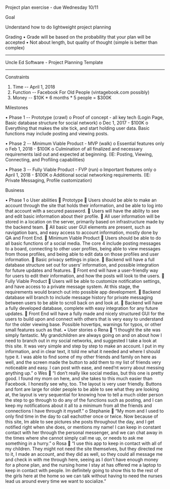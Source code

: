 Project plan exercise - due Wednesday 10/11


Goal

Understand how to do lightweight project planning

Grading
•	Grade will be based on the probability that your plan will be accepted
•	Not about length, but quality of thought (simple is better than complex)

________________________________________

Uncle Ed Software - Project Planning Template

________________________________________

Constraints

1.	Time -- April 1, 2018
2.	Function -- Facebook For Old People (vintagebook.com possibly)
3.	Money -- $10K * 6 months * 5 people = $300K


Milestones

•	Phase 1 -- Prototype (crawl)
o	Proof of concept - all key tech (Login Page, Basic database structure for social network)
o	Dec 1, 2017 - $100K
o	Everything that makes the site tick, and start holding user data. Basic functions may include posting and viewing posts.

•	Phase 2 -- Minimum Viable Product - MVP (walk)
o	Essential features only
o	Feb 1, 2018 - $100K
o	Culmination of all finalized and necessary requirements laid out and expected at beginning. (IE: Posting, Viewing, Connecting, and Profiling capabilities)

•	Phase 3 -- Fully Viable Product - FVP (run)
o	Important features only
o	April 1, 2018 - $100K
o	Additional social networking requirements. (IE: Private Messaging, Profile customization)

Business

•	Phase 1
o	User abilities
	Prototype
	Users should be able to make an account through the site that holds their information, and be able to log into that account with a secured password. 
	Users will have the ability to see and edit basic information about their profile.
	All user information will be stored in a location on the server, primarily based on infrastructure made by the backend team.
	All basic user GUI elements are present, such as navigation bars, and easy access to account information, mostly done by QA and Front End.
	Minimum Viable Product
	Users should be able to do all basic functions of a social media. The core 4 include posting messages to a board, connecting to other user profiles, being able to view messages from those profiles, and being able to edit data on those profiles and user information.
	Basic privacy settings in place.
	Backend will have a full database structure set out for users’ information, and possible integration for future updates and features.
	Front end will have a user-friendly way for users to edit their information, and how the posts will look to the users.
	Fully Viable Product
	Users will be able to customize notification settings, and have access to a private message system. At this stage, the requirements would branch out into possible app development.
	Backend database will branch to include message history for private messaging between users to be able to scroll back on and look at. 
	Backend will have a fully developed database, complete with easy integration for any future updates.
	Front End will have a fully made and nicely structured GUI for the users to build upon and connect with others that is very easy to understand for the older viewing base. Possible hovertips, warnings for typos, or other small features such as that. 
•	User stories
o	Rena
	“I thought the site was simply fantastic. My grandchildren are always going on and on about how I need to branch out in my social networks, and suggested I take a look at this site. It was very simple and step by step to make an account. I put in my information, and in clear text, it told me what it needed and where I should type it. I was able to find some of my other friends and family on here as well, and the screen made the button to add them to my list of friends very noticeable and easy. I can post with ease, and need’nt worry about messing anything up.”
o	Wes
	“I don’t really like social medias, but this one is pretty good. I found my mom on here, and she takes to this much easier than Facebook. I honestly see why, too. The layout is very user friendly. Buttons and font are large for older people to be able to see what they are looking at, the layout is very sequential for knowing how to tell a much older person the step to go through to do any of the functions such as posting, and I can keep my notifications about it all to a minimum from all the friends and connections I have through it myself.”
o	Stephanie
	“My mom and I used to only find time in the day to call eachother once or twice. Now because of this site, Im able to see pictures she posts throughout the day, and I get notified right when she does, or mentions my name! I can keep in constant contact with her through the personal messenger, and we can chat away in the times where she cannot simply call me up, or needs to ask me something in a hurry.”
o	Rosa
	“I use this app to keep in contact with all of my children. They might not need the site themselves, but they directed me to it, I made an account, and they did as well, so they could all message me and check in with me through here, seeing as I don’t have enough money for a phone plan, and the nursing home I stay at has offered me a laptop to keep in contact with people. Im definitely going to show this to the rest of the girls here at the home so we can talk without having to need the nurses lead us around every time we want to socialize.”





